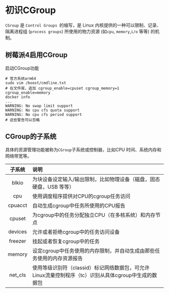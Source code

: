 # 初识CGroup

`CGroup` 是 `Control Groups `的缩写，是 Linux 内核提供的一种可以限制、记录、隔离进程组 (`process groups`) 所使用的物力资源 (如`cpu`, `memory`,`i/o` 等等) 的机制。

## 树莓派4启用CGroup

启动CGroup功能

```shell
# 官方系统arm64
sudo vim /boost/cmdline.txt
# 在文件尾，追加 cgroup_enable=cpuset cgroup_memory=1 cgroup_enable=memory
docker info
...
WARNING: No swap limit support
WARNING: No cpu cfs quota support
WARNING: No cpu cfs period support
# 这些警告可以忽略
```

## CGroup的子系统

具体的资源管理功能被称为`CGroup`子系统或控制器，比如CPU 时间、系统内存和网络带宽等。



| 子系统  | 说明                                                         |
| :-----: | :----------------------------------------------------------- |
|  blkio  | 为块设备设定输入/输出限制，比如物理设备（磁盘，固态硬盘，USB 等等） |
|   cpu   | 使用调度程序提供对CPU的cgroup任务访问                        |
| cpuacct | 自动生成cgroup中任务所使用的CPU报告                          |
| cpuset  | 为cgroup中的任务分配独立CPU（在多核系统）和内存节点          |
| devices | 允许或者拒绝cgroup中的任务访问设备                           |
| freezer | 挂起或者恢复cgroup中的任务                                   |
| memory  | 设定cgroup中任务使用的内存限制，并自动生成由那些任务使用的内存资源报告 |
| net_cls | 使用等级识别符（classid）标记网络数据包，可允许Linux流量控制程序（tc）识别从具体cgroup中生成的数据包 |

